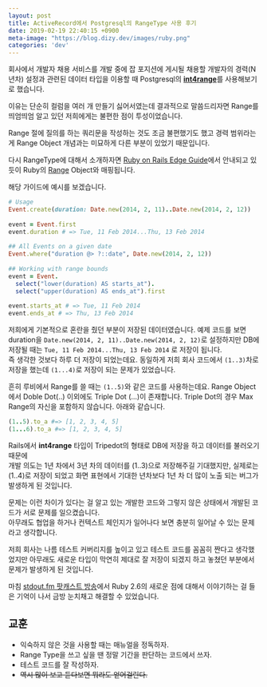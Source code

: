 ```yaml
---
layout: post
title: ActiveRecord에서 Postgresql의 RangeType 사용 후기
date: 2019-02-19 22:40:15 +0900
meta-image: "https://blog.dizy.dev/images/ruby.png"
categories: 'dev'
---
```


회사에서 개발자 채용 서비스를 개발 중에 잡 포지션에 게시될 채용할 개발자의 경력(N년차) 설정과 관련된 데이터 타입을 이용할
때 Postgresql의 <a href="https://www.postgresql.org/docs/current/rangetypes.html" target='_blank'>**int4range**</a>를
사용해보기로 했습니다.

이유는 단순히 컬럼을 여러 개 만들기 싫어서였는데 결과적으로 말씀드리자면 Range를 띄엄띄엄 알고 있던 저희에게는 불편한
점이 투성이었습니다.

Range 절에 질의를 하는 쿼리문을 작성하는 것도 조금 불편했기도 했고 경력 범위라는 게 Range Object 개념과는 미묘하게 다른
부분이 있었기 때문입니다.

다시 RangeType에 대해서 소개하자면
<a href="https://edgeguides.rubyonrails.org/active_record_postgresql.html#range-types" target="_blank">Ruby on Rails
Edge Guide</a>에서 안내되고 있듯이 Ruby의 <a href="http://ruby-doc.org/core-2.5.3/Range.html" target="_blank">Range</a>
Object와 매핑됩니다.

해당 가이드에 예시를 보겠습니다.

```ruby
# Usage
Event.create(duration: Date.new(2014, 2, 11)..Date.new(2014, 2, 12))
 
event = Event.first
event.duration # => Tue, 11 Feb 2014...Thu, 13 Feb 2014
 
## All Events on a given date
Event.where("duration @> ?::date", Date.new(2014, 2, 12))
 
## Working with range bounds
event = Event.
  select("lower(duration) AS starts_at").
  select("upper(duration) AS ends_at").first
 
event.starts_at # => Tue, 11 Feb 2014
event.ends_at # => Thu, 13 Feb 2014
```

저희에게 기본적으로 혼란을 줬던 부분이 저장된 데이터였습니다. 예제 코드를 보면 duration을 `Date.new(2014, 2,
    11)..Date.new(2014, 2, 12)`로 설정하지만 DB에 저장될 때는 ``Tue, 11 Feb 2014...Thu, 13 Feb 2014`` 로 저장이
됩니다.<br/>
즉 생각한 것보다 하루 더 저장이 되었는데요. 동일하게 저희 회사 코드에서 `(1..3)`차로 저장을 했는데 `(1...4)`로 저장이
되는 문제가 있었습니다.

흔히 루비에서 Range를 쓸 때는 `(1..5)`와 같은 코드를 사용하는데요. Range Object에서 Doble Dot(..) 이외에도 Triple Dot
(...)이 존재합니다. Triple Dot의 경우 Max Range의 자신을 포함하지 않습니다. 아래와 같습니다.

```ruby
(1..5).to_a #=> [1, 2, 3, 4, 5]
(1...6).to_a #=> [1, 2, 3, 4, 5]
```

Rails에서 **int4range** 타입이 Tripedot의 형태로 DB에 저장을 하고 데이터를 불러오기 때문에<br/>
개발 의도는 1년 차에서 3년 차의 데이터를 (1..3)으로 저장해주길 기대했지만, 실제로는 (1..4)로 저장이 되었고 화면 표현에서
기대한 년차보다 1년 차 더 많이 노출 되는 버그가 발생하게 된 것입니다.

문제는 이런 차이가 있다는 걸 알고 있는 개발한 코드와 그렇지 않은 상태에서 개발된 코드가 서로 문제를 일으켰습니다.<br/>
아무래도 협업을 하거나 컨텍스트 체인지가 일어나다 보면 충분히 일어날 수 있는 문제라고 생각합니다.

저희 회사는 나름 테스트 커버리지를 높이고 있고 테스트 코드를 꼼꼼히 짠다고 생각했었지만 아무래도 새로운 타입이 막연히
제대로 잘 저장이 되겠지 하고 놓쳤던 부분에서 문제가 발생하게 된 것입니다.

마침 <a href="https://stdout.fm/" target="_blank">stdout.fm 팟캐스트 방송</a>에서 Ruby 2.6의 새로운 점에 대해서
이야기하는 걸 들은 기억이 나서 금방 눈치채고 해결할 수 있었습니다.

## 교훈

- 익숙하지 않은 것을 사용할 때는 매뉴얼을 정독하자.
- Range Type을 쓰고 싶을 땐 정말 기간을 판단하는 코드에서 쓰자.
- 테스트 코드를 잘 작성하자.
- ~~역시 많이 보고 듣다보면 뭐라도 얻어걸린다.~~
